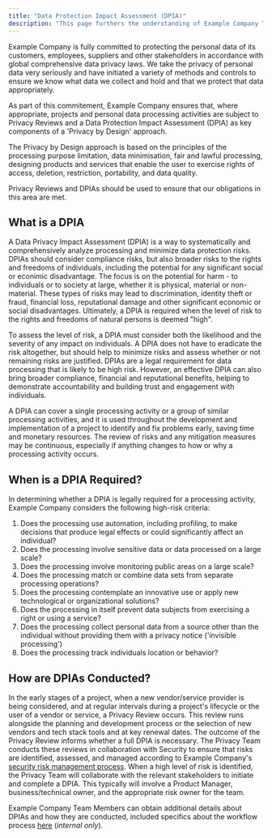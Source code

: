 ```yaml
---
title: "Data Protection Impact Assessment (DPIA)"
description: "This page furthers the understanding of Example Company Team Members on the purpose of Data Protection Impact Assessments and when they are required"
---
```


Example Company is fully committed to protecting the personal data of its customers, employees, suppliers and other stakeholders in accordance with global comprehensive data privacy laws. We take the privacy of personal data very seriously and have initiated a variety of methods and controls to ensure we know what data we collect and hold and that we protect that data appropriately.

As part of this commitement, Example Company ensures that, where appropriate, projects and personal data processing activities are subject to Privacy Reviews and a Data Protection Impact Assessment (DPIA) as key components of a 'Privacy by Design' approach.

The Privacy by Design approach is based on the principles of the processing purpose limitation, data minimisation, fair and lawful processing, designing products and services that enable the user to exercise rights of access, deletion, restriction, portability, and data quality.

Privacy Reviews and DPIAs should be used to ensure that our obligations in this area are met.

## What is a DPIA

A Data Privacy Impact Assessment (DPIA) is a way to systematically and comprehensively analyze processing and minimize data protection risks. DPIAs should consider compliance risks, but also broader risks to the rights and freedoms of individuals, including the potential for any significant social or econimic disadvantage. The focus is on the potential for harm - to individuals or to society at large, whether it is physical, material or non-material. These types of risks may lead to discrimination, identity theft or fraud, financial loss, reputational damage and other significant economic or social disadvantages. Ultimately, a DPIA is required when the level of risk to the rights and freedoms of natural persons is deemed "high".

To assess the level of risk, a DPIA must consider both the likelihood and the severity of any impact on individuals. A DPIA does not have to eradicate the risk altogether, but should help to minimize risks and assess whether or not remaining risks are justified. DPIAs are a legal requirement for data processing that is likely to be high risk. However, an effective DPIA can also bring broader compliance, financial and reputational benefits, helping to demonstrate accountability and building trust and engagement with individuals.

A DPIA can cover a single processing activity or a group of similar processing activities, and it is used throughout the development and implementation of a project to identify and fix problems early, saving time and monetary resources. The review of risks and any mitigation measures may be continuous, especially if anything changes to how or why a processing activity occurs.

## When is a DPIA Required?

In determining whether a DPIA is legally required for a processing activity, Example Company considers the following high-risk criteria:

1. Does the processing use automation, including profiling, to make decisions that produce legal effects or could significantly affect an individual?
1. Does the processing involve sensitive data or data processed on a large scale?
1. Does the processing involve monitoring public areas on a large scale?
1. Does the processing match or combine data sets from separate processing operations?
1. Does the processing contemplate an innovative use or apply new technological or organizational solutions?
1. Does the processing in itself prevent data subjects from exercising a right or using a service?
1. Does the processing collect personal data from a source other than the individual without providing them with a privacy notice ('invisible processing')
1. Does the processing track individuals location or behavior?

## How are DPIAs Conducted?

In the early stages of a project, when a new vendor/service provider is being considered, and at regular intervals during a project's lifecycle or the user of a vendor or service, a Privacy Review occurs. This review runs alongside the planning and development process or the selection of new vendors and tech stack tools and at key renewal dates. The outcome of the Privacy Review informs whether a full DPIA is necessary. The Privacy Team conducts these reviews in collaboration with Security to ensure that risks are identified, assessed, and managed according to Example Company's [security risk management process](/handbook/security/security-assurance/security-risk/). When a high level of risk is identified, the Privacy Team will collaborate with the relevant stakeholders to initiate and complete a DPIA. This typically will involve a Product Manager, business/technical owner, and the appropriate risk owner for the team.

Example Company Team Members can obtain additional details about DPIAs and how they are conducted, included specifics about the workflow process [here](https://internal.example_company.com/handbook/legal-and-corporate-affairs/legal-privacy/index.html/) (*internal only*).
